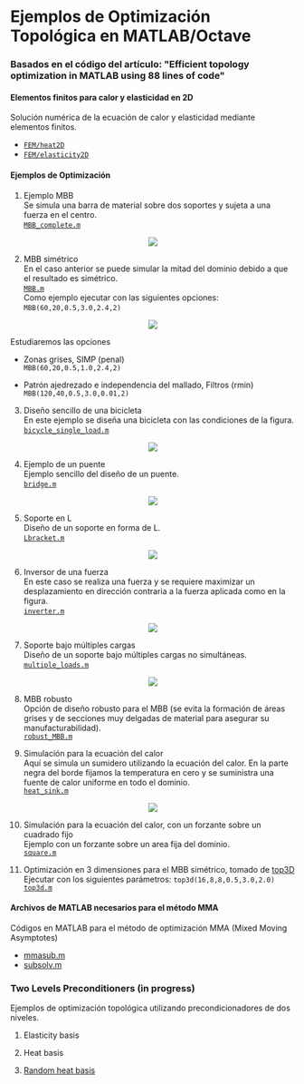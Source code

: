 # Ejemplos de Optimización Topológica en MATLAB/Octave

### Basados en el código del artículo: "Efficient topology optimization in MATLAB using 88 lines of code"

#### Elementos finitos para calor y elasticidad en 2D
Solución numérica de la ecuación de calor y elasticidad mediante elementos finitos.
* [`FEM/heat2D`](FEM/heat2D.m) 
* [`FEM/elasticity2D`](FEM/elasticity2D.m)

#### Ejemplos de Optimización
1. Ejemplo MBB  
Se simula una barra de material sobre dos soportes y sujeta a una fuerza en el centro.    
[`MBB_complete.m`](MBB_complete.m)  
<p align="center">
<img src="images/MBB_complete.png">
</p> 

2. MBB simétrico  
En el caso anterior se puede simular la mitad del dominio debido a que el resultado es simétrico.  
[`MBB.m`](MBB.m)  
Como ejemplo ejecutar con las siguientes opciones: `MBB(60,20,0.5,3.0,2.4,2)`  

<p align="center">
<img src="images/MBB.png">
</p> 

Estudiaremos las opciones 
   * Zonas grises, SIMP (penal)  
    `MBB(60,20,0.5,1.0,2.4,2)`  
    
   * Patrón ajedrezado e independencia del mallado, Filtros (rmin)  
    `MBB(120,40,0.5,3.0,0.01,2)`
   
3. Diseño sencillo de una bicicleta  
En este ejemplo se diseña una bicicleta con las condiciones de la figura.  
[`bicycle_single_load.m`](bicycle_single_load.m)
<p align="center">
<img src="images/bicycle.png">
</p>  

4. Ejemplo de un puente  
Ejemplo sencillo del diseño de un puente.  
[`bridge.m`](bridge.m)
<p align="center">
<img src="images/bridge.png">
</p>  

5. Soporte en L  
Diseño de un soporte en forma de L.    
[`Lbracket.m`](Lbracket.m)  
<p align="center">
<img src="images/Lbracket.png">
</p>  

6. Inversor de una fuerza  
En este caso se realiza una fuerza y se requiere maximizar un desplazamiento en dirección contraria a la fuerza aplicada como en la figura.   
[`inverter.m`](inverter.m)  
<p align="center">
<img src="images/inverter.png">
</p>  

7. Soporte bajo múltiples cargas  
Diseño de un soporte bajo múltiples cargas no simultáneas.  
[`multiple_loads.m`](multiple_loads.m)  
<p align="center">
<img src="images/multiple_loads.png">
</p>  

8. MBB robusto  
Opción de diseño robusto para el MBB (se evita la formación de áreas grises y de secciones muy delgadas de material para asegurar su manufacturabilidad).   
[`robust_MBB.m`](robust_MBB.m)

9. Simulación para la ecuación del calor  
Aquí se simula un sumidero utilizando la ecuación del calor. En la parte negra del borde fijamos la temperatura en cero y se suministra una fuente de calor uniforme en todo el dominio.  
[`heat_sink.m`](heat_sink.m)  
<p align="center">
<img src="images/heat_sink.png">
</p>  

10. Simulación para la ecuación del calor, con un forzante sobre un cuadrado fijo  
Ejemplo con un forzante sobre un area fija del dominio.  
[`square.m`](square.m)

11. Optimización en 3 dimensiones para el MBB simétrico, tomado de [top3D](http://www.top3dapp.com/)  
Ejecutar con los siguientes parámetros: `top3d(16,8,8,0.5,3.0,2.0)`  
[`top3d.m`](top3d.m)

#### Archivos de MATLAB necesarios para el método MMA
Códigos en MATLAB para el método de optimización MMA (Mixed Moving Asymptotes)  
* [mmasub.m](https://pastebin.ubuntu.com/p/YNc4sg5ckB/)
* [subsolv.m](https://pastebin.ubuntu.com/p/y4pydcMWxX/)

### Two Levels Preconditioners (in progress)
Ejemplos de optimización topológica utilizando precondicionadores de dos niveles.  
1. Elasticity basis

2. Heat basis

3. [Random heat basis](Two%20Levels%20Preconditioners/Random%20heat%20basis)
